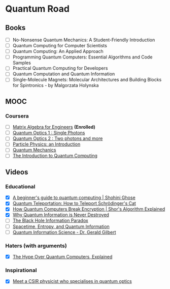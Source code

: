 # Quantum Road

## Books

- [ ] No-Nonsense Quantum Mechanics: A Student-Friendly Introduction
- [ ] Quantum Computing for Computer Scientists
- [ ] Quantum Computing: An Applied Approach
- [ ] Programming Quantum Computers: Essential Algorithms and Code Samples
- [ ] Practical Quantum Computing for Developers
- [ ] Quantum Computation and Quantum Information
- [ ] Single-Molecule Magnets: Molecular Architectures and Building Blocks for Spintronics - by Malgorzata Holynska

## MOOC

### Coursera

- [ ] [Matrix Algebra for Engineers](https://www.coursera.org/learn/matrix-algebra-engineers) **(Enrolled)**
- [ ] [Quantum Optics 1 : Single Photons](https://www.coursera.org/learn/quantum-optics-single-photon)
- [ ] [Quantum Optics 2 : Two photons and more](https://www.coursera.org/learn/quantum-optics-two-photons)
- [ ] [Particle Physics: an Introduction](https://www.coursera.org/learn/particle-physics)
- [ ] [Quantum Mechanics](https://www.coursera.org/learn/quantum-mechanics)
- [ ] [The Introduction to Quantum Computing](https://www.coursera.org/learn/quantum-computing-algorithms)

## Videos

### Educational

- [x] [A beginner's guide to quantum computing | Shohini Ghose](https://www.youtube.com/watch?v=QuR969uMICM)
- [x] [Quantum Teleportation: How to Teleport Schrödinger's Cat](https://www.youtube.com/watch?v=DxQK1WDYI_k)
- [x] [How Quantum Computers Break Encryption | Shor's Algorithm Explained](https://www.youtube.com/watch?v=lvTqbM5Dq4Q)
- [x] [Why Quantum Information is Never Destroyed](https://www.youtube.com/watch?v=HF-9Dy6iB_4)
- [ ] [The Black Hole Information Paradox](https://www.youtube.com/watch?v=9XkHBmE-N34)
- [ ] [Spacetime, Entropy, and Quantum Information](https://www.youtube.com/watch?v=x3qGycr2uYk)
- [ ] [Quantum Information Science - Dr. Gerald Gilbert](https://www.youtube.com/watch?v=pJ3kpCLbP38)

### Haters (with arguments)

- [x] [The Hype Over Quantum Computers, Explained](https://www.youtube.com/watch?v=u1XXjWr5frE)

### Inspirational

- [x] [Meet a CSIR physicist who specialises in quantum optics](https://www.youtube.com/watch?v=8qEsLAzPNgU)
